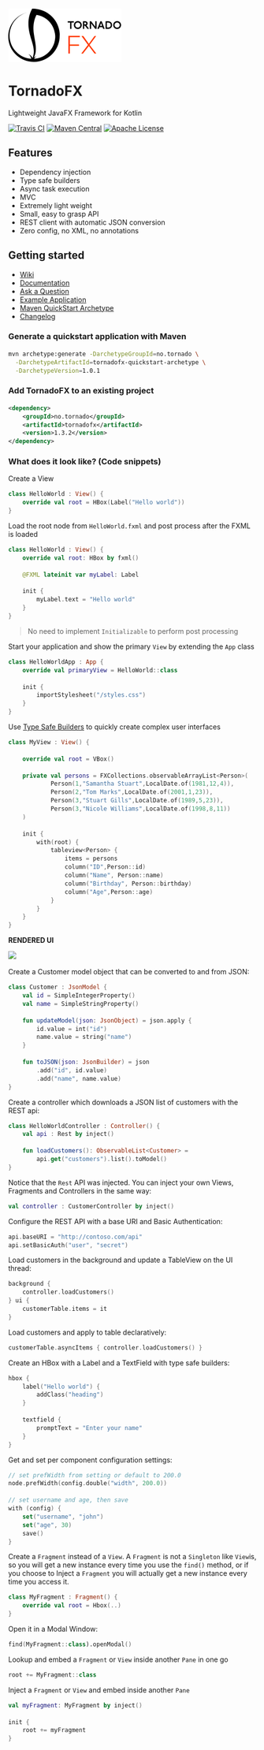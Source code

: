![TornadoFX Logo](graphics/tornado-fx-logo.png?raw=true "TornadoFX")
# TornadoFX

Lightweight JavaFX Framework for Kotlin

[![Travis CI](https://travis-ci.org/edvin/tornadofx.svg)](https://travis-ci.org/edvin/tornadofx)
[![Maven Central](https://maven-badges.herokuapp.com/maven-central/no.tornado/tornadofx/badge.svg)](https://search.maven.org/#search|ga|1|no.tornado.tornadofx)
[![Apache License](https://img.shields.io/badge/license-Apache%20License%202.0-blue.svg)](http://www.apache.org/licenses/LICENSE-2.0)

## Features

- Dependency injection
- Type safe builders
- Async task execution
- MVC
- Extremely light weight
- Small, easy to grasp API
- REST client with automatic JSON conversion
- Zero config, no XML, no annotations

## Getting started

- [Wiki](https://github.com/edvin/tornadofx/wiki)
- [Documentation](https://github.com/edvin/tornadofx/wiki/Documentation) 
- [Ask a Question](http://stackoverflow.com/questions/ask?tags=tornadofx)
- [Example Application](https://github.com/edvin/tornadofx-samples) 
- [Maven QuickStart Archetype](https://github.com/edvin/tornadofx-quickstart-archetype) 
- [Changelog](CHANGELOG.md)

### Generate a quickstart application with Maven

```bash
mvn archetype:generate -DarchetypeGroupId=no.tornado \
  -DarchetypeArtifactId=tornadofx-quickstart-archetype \
  -DarchetypeVersion=1.0.1
```

### Add TornadoFX to an existing project

```xml
<dependency>
	<groupId>no.tornado</groupId>
	<artifactId>tornadofx</artifactId>
	<version>1.3.2</version>
</dependency>
```

### What does it look like? (Code snippets)

Create a View

```kotlin
class HelloWorld : View() {
	override val root = HBox(Label("Hello world")) 
}
```
    
Load the root node from `HelloWorld.fxml` and post process after the FXML is loaded
  
```kotlin
class HelloWorld : View() {
	override val root: HBox by fxml()
	
	@FXML lateinit var myLabel: Label
	
	init {
		myLabel.text = "Hello world"
	}
}
```
> No need to implement `Initializable` to perform post processing

Start your application and show the primary `View` by extending the `App` class
    
```kotlin
class HelloWorldApp : App {
	override val primaryView = HelloWorld::class

	init {
		importStylesheet("/styles.css")
	}
}
```

Use [Type Safe Builders](https://github.com/edvin/tornadofx/wiki/Type-Safe-Builders) to quickly create complex user interfaces

```kotlin
class MyView : View() {

    override val root = VBox()

    private val persons = FXCollections.observableArrayList<Person>(
            Person(1,"Samantha Stuart",LocalDate.of(1981,12,4)),
            Person(2,"Tom Marks",LocalDate.of(2001,1,23)),
            Person(3,"Stuart Gills",LocalDate.of(1989,5,23)),
            Person(3,"Nicole Williams",LocalDate.of(1998,8,11))
    )

    init {
        with(root) {
            tableview<Person> {
                items = persons
                column("ID",Person::id)
                column("Name", Person::name)
                column("Birthday", Person::birthday)
                column("Age",Person::age)
            }
        }
    }
}
```

**RENDERED UI**

![](https://i.imgur.com/AGMCP8S.png)

Create a Customer model object that can be converted to and from JSON:
    
```kotlin
class Customer : JsonModel {
	val id = SimpleIntegerProperty()
	val name = SimpleStringProperty()
	
	fun updateModel(json: JsonObject) = json.apply {
		id.value = int("id")
		name.value = string("name")
	}

	fun toJSON(json: JsonBuilder) = json
		.add("id", id.value)
		.add("name", name.value)		
}
```
    
Create a controller which downloads a JSON list of customers with the REST api:

```kotlin
class HelloWorldController : Controller() {
	val api : Rest by inject()
	
	fun loadCustomers(): ObservableList<Customer> = 
		api.get("customers").list().toModel() 
}
```
Notice that the `Rest` API was injected. You can inject your own Views, Fragments and Controllers
in the same way:

```kotlin
val controller : CustomerController by inject()
```
	
Configure the REST API with a base URI and Basic Authentication:
	
```kotlin
api.baseURI = "http://contoso.com/api"
api.setBasicAuth("user", "secret")
```
	
Load customers in the background and update a TableView on the UI thread:

```kotlin
background {
	controller.loadCustomers()
} ui {
	customerTable.items = it
}
```

Load customers and apply to table declaratively:

```kotlin
customerTable.asyncItems { controller.loadCustomers() }
```

Create an HBox with a Label and a TextField with type safe builders:

```kotlin
hbox {
	label("Hello world") {
		addClass("heading")
	}
	
	textfield {
		promptText = "Enter your name"
	}
}
```
	
Get and set per component configuration settings:
	
```kotlin
// set prefWidth from setting or default to 200.0
node.prefWidth(config.double("width", 200.0))

// set username and age, then save
with (config) {
	set("username", "john")
	set("age", 30)
	save()
}
```
	
Create a `Fragment` instead of a `View`. A `Fragment` is not a `Singleton` like `View`is, so you will
get a new instance every time you use the `find()` method, or if you choose to Inject a `Fragment` you 
will actually get a new instance every time you access it.
 	
```kotlin
class MyFragment : Fragment() {
	override val root = Hbox(..)
}
```
 	
Open it in a Modal Window:
 		 	 	
```kotlin
find(MyFragment::class).openModal()
``` 
	 	
Lookup and embed a `Fragment` or `View` inside another `Pane` in one go
  	 	
```kotlin
root += MyFragment::class
```

Inject a `Fragment` or `View` and embed inside another `Pane`
  	 
```kotlin
val myFragment: MyFragment by inject()
 
init {
	root += myFragment
}
```
